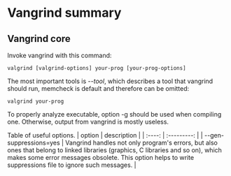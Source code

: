 # Vangrind summary

## Vangrind core

Invoke vangrind with this command:
```
valgrind [valgrind-options] your-prog [your-prog-options]
```
The most important tools is _--tool_, which describes a tool that 
vangrind should run, memcheck is default and therefore can be omitted:
```
valgrind your-prog
```
To properly analyze executable, option -g should be used when compiling one. 
Otherwise, output from vangrind is mostly useless.

Table of useful options.
| option | description |
| :----: | :---------: |
| --gen-suppressions=yes | Vangrind handles not only program's errors, but also ones that belong to linked libraries (graphics, C libraries and so on), which makes some error messages obsolete. This option helps to write suppressions file to ignore such messages. |




